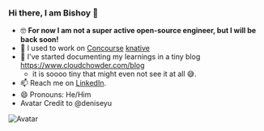 ### Hi there, I am Bishoy 👋

- 🤓 **For now I am not a super active open-source engineer, but I will be back soon!**
- 🔭 I used to work on [Concourse](https://github.com/concourse) [knative](https://github.com/knative)
- 📒 I've started documenting my learnings in a tiny blog https://www.cloudchowder.com/blog
  - it is soooo tiny that might even not see it at all 😅.
- 📫 Reach me on [LinkedIn](https://www.linkedin.com/in/bishoygyoussef/).
- 😄 Pronouns: He/Him
- Avatar Credit to @deniseyu

![Avatar](https://avatars.githubusercontent.com/u/17758967?s=400&u=ec3a8a7ce2f37aa8ee366bf8d05782daf69a83d7&v=4)


<!--
**YoussB/youssb** is a ✨ _special_ ✨ repository because its `README.md` (this file) appears on your GitHub profile.

Here are some ideas to get you started:

- 🔭 I’m currently working on ...
- 🌱 I’m currently learning ...
- 👯 I’m looking to collaborate on ...
- 🤔 I’m looking for help with ...
- 💬 Ask me about ...
- 📫 How to reach me: ...
- 😄 Pronouns: ...
- ⚡ Fun fact: ...
-->
